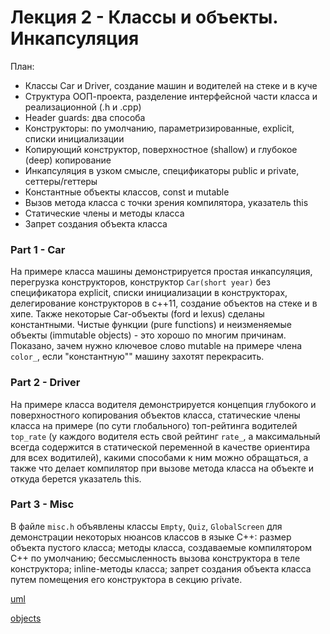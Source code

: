 # Лекция 2 - Классы и объекты. Инкапсуляция

План:

* Классы Car и Driver, создание машин и водителей на стеке и в куче
* Структура ООП-проекта, разделение интерфейсной части класса и реализационной (.h и .cpp)
* Header guards: два способа
* Конструкторы: по умолчанию, параметризированные, explicit, списки инициализации
* Копирующий конструктор, поверхностное (shallow) и глубокое (deep) копирование
* Инкапсуляция в узком смысле, спецификаторы public и private, сеттеры/геттеры
* Константные объекты классов, const и mutable
* Вызов метода класса с точки зрения компилятора, указатель this
* Статические члены и методы класса
* Запрет создания объекта класса


### Part 1 - Car

На примере класса машины демонстрируется простая инкапсуляция, перегрузка конструкторов, конструктор ```Car(short year)``` без спецификатора explicit, списки инициализации в конструкторах, делегирование конструкторов в с++11, создание объектов на стеке и в хипе. Также некоторые Car-объекты (ford и lexus) сделаны константными. Чистые функции (pure functions) и неизменяемые объекты (immutable objects) - это хорошо по многим причинам. Показано, зачем нужно ключевое слово mutable на примере члена ```color_```, если "константную"" машину захотят перекрасить.

### Part 2 - Driver

На примере класса водителя демонстрируется концепция глубокого и поверхностного копирования объектов класса, статические члены класса на примере (по сути глобального) топ-рейтинга водителей ```top_rate``` (у каждого водителя есть свой рейтинг ```rate_```, а максимальный всегда содержится в статической переменной в качестве ориентира для всех водитилей), какими способами к ним можно обращаться, а также что делает компилятор при вызове метода класса на объекте и откуда берется указатель this.

### Part 3 - Misc

В файле ```misc.h``` объявлены классы ```Empty```, ```Quiz```, ```GlobalScreen``` для демонстрации некоторых нюансов классов в языке С++: размер объекта пустого класса; методы класса, создаваемые компилятором С++ по умолчанию; бессмысленность вызова конструктора в теле конструктора; inline-методы класса; запрет создания объекта класса путем помещения его конструктора в секцию private.

[uml](https://github.com/ar1st0crat/CppCourse/blob/master/Lectures/Lec02%20-%20Classes,%20Objects,%20Encapsulation/uml.png)

[objects](https://github.com/ar1st0crat/CppCourse/blob/master/Lectures/Lec02%20-%20Classes,%20Objects,%20Encapsulation/objects.png)
